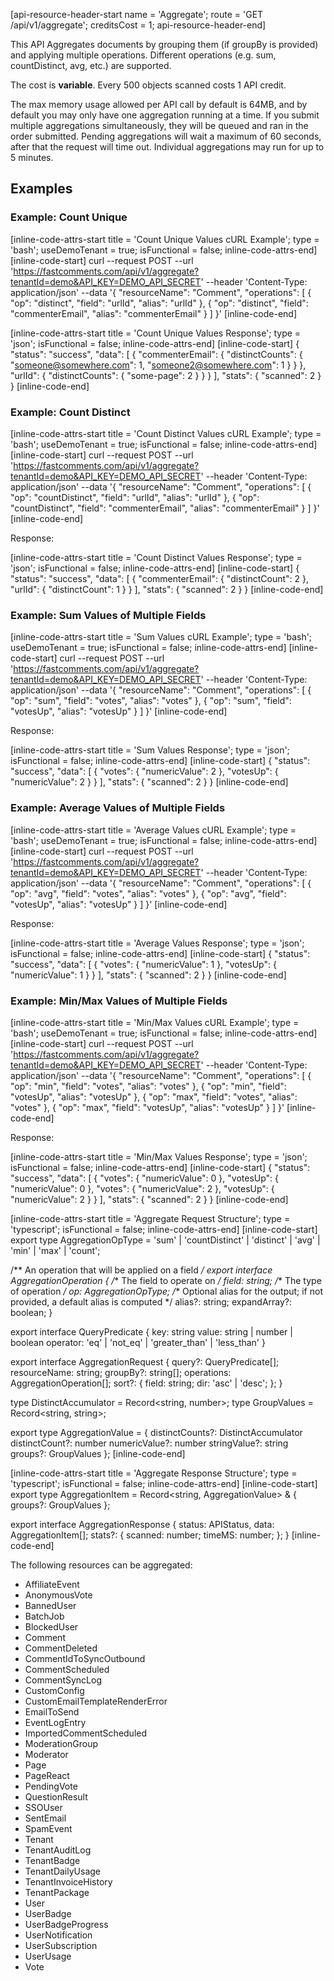 [api-resource-header-start name = 'Aggregate'; route = 'GET /api/v1/aggregate'; creditsCost = 1; api-resource-header-end]

This API Aggregates documents by grouping them (if groupBy is provided) and applying multiple operations.
Different operations (e.g. sum, countDistinct, avg, etc.) are supported.

The cost is **variable**. Every 500 objects scanned costs 1 API credit.

The max memory usage allowed per API call by default is 64MB, and by default you may only have one aggregation running at a time. If you submit multiple
aggregations simultaneously, they will be queued and ran in the order submitted. Pending aggregations will wait a maximum of 60 seconds, after that
the request will time out. Individual aggregations may run for up to 5 minutes.

## Examples

### Example: Count Unique

[inline-code-attrs-start title = 'Count Unique Values cURL Example'; type = 'bash'; useDemoTenant = true; isFunctional = false; inline-code-attrs-end]
[inline-code-start]
curl --request POST --url 'https://fastcomments.com/api/v1/aggregate?tenantId=demo&API_KEY=DEMO_API_SECRET' --header 'Content-Type: application/json' --data '{
    "resourceName": "Comment",
    "operations": [
        { "op": "distinct", "field": "urlId", "alias": "urlId" },
        { "op": "distinct", "field": "commenterEmail", "alias": "commenterEmail" }
    ]
}'
[inline-code-end]

[inline-code-attrs-start title = 'Count Unique Values Response'; type = 'json'; isFunctional = false; inline-code-attrs-end]
[inline-code-start]
{
    "status": "success",
    "data": [
        {
            "commenterEmail": {
                "distinctCounts": {
                    "someone@somewhere.com": 1,
                    "someone2@somewhere.com": 1
                }
            }
        },
            "urlId": {
                "distinctCounts": {
                    "some-page": 2
                }
            }
        }
    ],
    "stats": { "scanned": 2 }
}
[inline-code-end]

### Example: Count Distinct

[inline-code-attrs-start title = 'Count Distinct Values cURL Example'; type = 'bash'; useDemoTenant = true; isFunctional = false; inline-code-attrs-end]
[inline-code-start]
curl --request POST --url 'https://fastcomments.com/api/v1/aggregate?tenantId=demo&API_KEY=DEMO_API_SECRET' --header 'Content-Type: application/json' --data '{
    "resourceName": "Comment",
    "operations": [
        { "op": "countDistinct", "field": "urlId", "alias": "urlId" },
        { "op": "countDistinct", "field": "commenterEmail", "alias": "commenterEmail" }
    ]
}'
[inline-code-end]

Response:

[inline-code-attrs-start title = 'Count Distinct Values Response'; type = 'json'; isFunctional = false; inline-code-attrs-end]
[inline-code-start]
{
    "status": "success",
    "data": [
        {
            "commenterEmail": { "distinctCount": 2 },
            "urlId": { "distinctCount": 1 }
        }
    ],
    "stats": { "scanned": 2 }
}
[inline-code-end]

### Example: Sum Values of Multiple Fields

[inline-code-attrs-start title = 'Sum Values cURL Example'; type = 'bash'; useDemoTenant = true; isFunctional = false; inline-code-attrs-end]
[inline-code-start]
curl --request POST --url 'https://fastcomments.com/api/v1/aggregate?tenantId=demo&API_KEY=DEMO_API_SECRET' --header 'Content-Type: application/json' --data '{
    "resourceName": "Comment",
    "operations": [
        { "op": "sum", "field": "votes", "alias": "votes" },
        { "op": "sum", "field": "votesUp", "alias": "votesUp" }
    ]
}'
[inline-code-end]

Response:

[inline-code-attrs-start title = 'Sum Values Response'; type = 'json'; isFunctional = false; inline-code-attrs-end]
[inline-code-start]
{
    "status": "success",
    "data": [
        {
            "votes": { "numericValue": 2 },
            "votesUp": { "numericValue": 2 }
        }
    ],
    "stats": { "scanned": 2 }
}
[inline-code-end]

### Example: Average Values of Multiple Fields

[inline-code-attrs-start title = 'Average Values cURL Example'; type = 'bash'; useDemoTenant = true; isFunctional = false; inline-code-attrs-end]
[inline-code-start]
curl --request POST --url 'https://fastcomments.com/api/v1/aggregate?tenantId=demo&API_KEY=DEMO_API_SECRET' --header 'Content-Type: application/json' --data '{
    "resourceName": "Comment",
    "operations": [
        { "op": "avg", "field": "votes", "alias": "votes" },
        { "op": "avg", "field": "votesUp", "alias": "votesUp" }
    ]
}'
[inline-code-end]

Response:

[inline-code-attrs-start title = 'Average Values Response'; type = 'json'; isFunctional = false; inline-code-attrs-end]
[inline-code-start]
{
    "status": "success",
    "data": [
        {
            "votes": { "numericValue": 1 },
            "votesUp": { "numericValue": 1 }
        }
    ],
    "stats": { "scanned": 2 }
}
[inline-code-end]

### Example: Min/Max Values of Multiple Fields

[inline-code-attrs-start title = 'Min/Max Values cURL Example'; type = 'bash'; useDemoTenant = true; isFunctional = false; inline-code-attrs-end]
[inline-code-start]
curl --request POST --url 'https://fastcomments.com/api/v1/aggregate?tenantId=demo&API_KEY=DEMO_API_SECRET' --header 'Content-Type: application/json' --data '{
    "resourceName": "Comment",
    "operations": [
        { "op": "min", "field": "votes", "alias": "votes" },
        { "op": "min", "field": "votesUp", "alias": "votesUp" },
        { "op": "max", "field": "votes", "alias": "votes" },
        { "op": "max", "field": "votesUp", "alias": "votesUp" }
    ]
}'
[inline-code-end]

Response:

[inline-code-attrs-start title = 'Min/Max Values Response'; type = 'json'; isFunctional = false; inline-code-attrs-end]
[inline-code-start]
{
    "status": "success",
    "data": [
        {
            "votes": { "numericValue": 0 },
            "votesUp": { "numericValue": 0 },
            "votes": { "numericValue": 2 },
            "votesUp": { "numericValue": 2 }
        }
    ],
    "stats": { "scanned": 2 }
}
[inline-code-end]

[inline-code-attrs-start title = 'Aggregate Request Structure'; type = 'typescript'; isFunctional = false; inline-code-attrs-end]
[inline-code-start]
export type AggregationOpType = 'sum' | 'countDistinct' | 'distinct' | 'avg' | 'min' | 'max' | 'count';

/** An operation that will be applied on a field */
export interface AggregationOperation {
    /** The field to operate on */
    field: string;
    /** The type of operation */
    op: AggregationOpType;
    /** Optional alias for the output; if not provided, a default alias is computed */
    alias?: string;
    expandArray?: boolean;
}

export interface QueryPredicate {
    key: string
    value: string | number | boolean
    operator: 'eq' | 'not_eq' | 'greater_than' | 'less_than'
}

export interface AggregationRequest {
    query?: QueryPredicate[];
    resourceName: string;
    groupBy?: string[];
    operations: AggregationOperation[];
    sort?: {
        field: string;
        dir: 'asc' | 'desc';
    };
}

type DistinctAccumulator = Record<string, number>;
type GroupValues = Record<string, string>;

export type AggregationValue = {
    distinctCounts?: DistinctAccumulator
    distinctCount?: number
    numericValue?: number
    stringValue?: string
    groups?: GroupValues
};
[inline-code-end]

[inline-code-attrs-start title = 'Aggregate Response Structure'; type = 'typescript'; isFunctional = false; inline-code-attrs-end]
[inline-code-start]
export type AggregationItem = Record<string, AggregationValue> & { groups?: GroupValues };

export interface AggregationResponse {
    status: APIStatus,
    data: AggregationItem[];
    stats?: {
        scanned: number;
        timeMS: number;
    };
}
[inline-code-end]

The following resources can be aggregated:

- AffiliateEvent
- AnonymousVote
- BannedUser
- BatchJob
- BlockedUser
- Comment
- CommentDeleted
- CommentIdToSyncOutbound
- CommentScheduled
- CommentSyncLog
- CustomConfig
- CustomEmailTemplateRenderError
- EmailToSend
- EventLogEntry
- ImportedCommentScheduled
- ModerationGroup
- Moderator
- Page
- PageReact
- PendingVote
- QuestionResult
- SSOUser
- SentEmail
- SpamEvent
- Tenant
- TenantAuditLog
- TenantBadge
- TenantDailyUsage
- TenantInvoiceHistory
- TenantPackage
- User
- UserBadge
- UserBadgeProgress
- UserNotification
- UserSubscription
- UserUsage
- Vote
